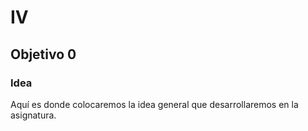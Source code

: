 # IV
## Objetivo 0
### Idea
Aquí es donde colocaremos la idea general que desarrollaremos en la asignatura.
